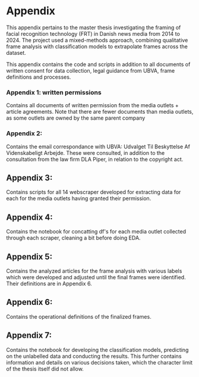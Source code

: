 # Appendix 

This appendix pertains to the master thesis investigating the framing of facial recognition technology (FRT) in Danish news media from 2014 to 2024. 
The project used a mixed-methods approach, combining qualitative frame analysis with classification models to extrapolate frames across the dataset. 

This appendix contains the code and scripts in addition to all documents of written consent for data collection, legal guidance from UBVA, frame definitions and processes. 

### Appendix 1: written permissions
Contains all documents of written permission from the media outlets + article agreements.
Note that there are fewer documents than media outlets, as some outlets are owned by the same parent company

### Appendix 2: 
Contains the email correspondance with UBVA: Udvalget Til Beskyttelse Af Videnskabeligt Arbejde. 
These were consulted, in addition to the consultation from the law firm DLA Piper, in relation to the copyright act. 

## Appendix 3: 
Contains scripts for all 14 webscraper developed for extracting data for each for the media outlets having granted their permission. 

## Appendix 4: 
Contains the notebook for concatting df's for each media outlet collected through each scraper, cleaning a bit before doing EDA. 

## Appendix 5: 
Contains the analyzed articles for the frame analysis with various labels which were developed and adjusted until the final frames were identified. Their definitions are in Appendix 6. 

## Appendix 6: 
Contains the operational definitions of the finalized frames. 

## Appendix 7: 
Contains the notebook for developing the classification models, predicting on the unlabelled data and conducting the results. This further contains information and details on various decisions taken, which the character limit of the thesis itself did not allow. 



